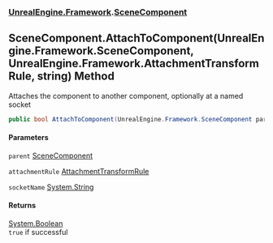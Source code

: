 ### [UnrealEngine.Framework](./UnrealEngine-Framework.md 'UnrealEngine.Framework').[SceneComponent](./UnrealEngine-Framework-SceneComponent.md 'UnrealEngine.Framework.SceneComponent')
## SceneComponent.AttachToComponent(UnrealEngine.Framework.SceneComponent, UnrealEngine.Framework.AttachmentTransformRule, string) Method
Attaches the component to another component, optionally at a named socket  
```csharp
public bool AttachToComponent(UnrealEngine.Framework.SceneComponent parent, UnrealEngine.Framework.AttachmentTransformRule attachmentRule, string socketName=null);
```
#### Parameters
<a name='UnrealEngine-Framework-SceneComponent-AttachToComponent(UnrealEngine-Framework-SceneComponent_UnrealEngine-Framework-AttachmentTransformRule_string)-parent'></a>
`parent` [SceneComponent](./UnrealEngine-Framework-SceneComponent.md 'UnrealEngine.Framework.SceneComponent')  
  
<a name='UnrealEngine-Framework-SceneComponent-AttachToComponent(UnrealEngine-Framework-SceneComponent_UnrealEngine-Framework-AttachmentTransformRule_string)-attachmentRule'></a>
`attachmentRule` [AttachmentTransformRule](./UnrealEngine-Framework-AttachmentTransformRule.md 'UnrealEngine.Framework.AttachmentTransformRule')  
  
<a name='UnrealEngine-Framework-SceneComponent-AttachToComponent(UnrealEngine-Framework-SceneComponent_UnrealEngine-Framework-AttachmentTransformRule_string)-socketName'></a>
`socketName` [System.String](https://docs.microsoft.com/en-us/dotnet/api/System.String 'System.String')  
  
#### Returns
[System.Boolean](https://docs.microsoft.com/en-us/dotnet/api/System.Boolean 'System.Boolean')  
`true` if successful  

